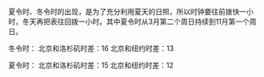 夏令时、冬令时的出现，是为了充分利用夏天的日照，所以时钟要往前拨快一小时，冬天再把表往回拨一小时。其中夏令时从3月第二个周日持续到11月第一个周日。

冬令时：
北京和洛杉矶时差：16
北京和纽约时差：13

夏令时：
北京和洛杉矶时差：15
北京和纽约时差：12
